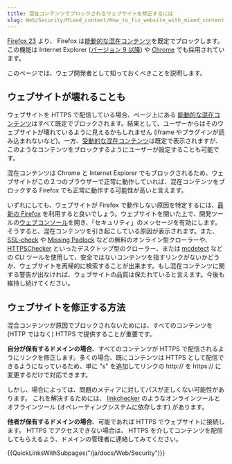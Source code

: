 ```yaml
---
title: 混在コンテンツでブロックされるウェブサイトを修正するには
slug: Web/Security/Mixed_content/How_to_fix_website_with_mixed_content
---
```

[Firefox 23](/ja/docs/Mozilla/Firefox/Releases/23) より、 Firefox は[能動的な混在コンテンツ](/ja/docs/Security/MixedContent#Mixed_active_content)を既定でブロックします。この機能は Internet Explorer ([バージョン 9 以降](http://blogs.msdn.com/b/ie/archive/2011/06/23/internet-explorer-9-security-part-4-protecting-consumers-from-malicious-mixed-content.aspx)) や [Chrome](https://security.googleblog.com/2011/06/trying-to-end-mixed-scripting.html?m=1) でも採用されています。

このページでは、ウェブ開発者として知っておくべきことを説明します。

## ウェブサイトが壊れることも

ウェブサイトを HTTPS で配信している場合、ページ上にある [能動的な混在コンテンツ](/ja/docs/Security/MixedContent#Mixed_active_content)はすべて既定でブロックされます。結果として、ユーザーからはそのウェブサイトが壊れているように見えるかもしれません (iframe やプラグインが読み込まれないなど)。一方、[受動的な混在コンテンツ](/ja/docs/Security/MixedContent#Mixed_passive.2Fdisplay_content)は既定で表示されますが、このようなコンテンツをブロックするようにユーザーが設定することも可能です。

混在コンテンツは Chrome と Internet Explorer でもブロックされるため、ウェブサイトがこの２つのブラウザーで正常に動作していれば、混在コンテンツをブロックする Firefox でも正常に動作する可能性が高いと言えます。

いずれにしても、ウェブサイトが Firefox で動作しない原因を特定するには、[最新の Firefox](https://www.mozilla.org/ja/firefox) を利用すると良いでしょう。ウェブサイトを開いた上で、開発ツールの[ウェブコンソール](/ja/docs/Tools/Web_Console)を開き、「セキュリティ」のメッセージを有効にします。そうすると、混在コンテンツを引き起こしている原因が表示されます。また、 [SSL-check](http://www.jitbit.com/sslcheck/) や [Missing Padlock](https://www.missingpadlock.com) などの無料のオンライン型クローラーや、 [HTTPSChecker](https://httpschecker.net/how-it-works) といったデスクトップ型のクローラー、または [mcdetect](https://github.com/agis/mcdetect) などの CLI ツールを使用して、安全ではないコンテンツを指すリンクがないかどうか、ウェブサイトを再帰的に検索することが出来ます。もし混在コンテンツに関する警告が出なければ、ウェブサイトの品質は保たれていると言えます。今後も維持し続けてください。

## ウェブサイトを修正する方法

混合コンテンツが原因でブロックされないためには、すべてのコンテンツを (HTTP ではなく) HTTPS で提供することが重要です。

**自分が保有するドメインの場合**、すべてのコンテンツが HTTPS で配信されるようにリンクを修正します。多くの場合、既にコンテンツは HTTPS として配信できるようになっているため、単に "s" を追加してリンクの http\:// を https\:// に変更するだけで対応できます。

しかし、場合によっては、問題のメディアに対してパスが正しくない可能性があります。 これを解決するためには、 [linkchecker](https://linkchecker.github.io/linkchecker/) のようなオンラインツールとオフラインツール (オペレーティングシステムに依存します) があります。

**他者が保有するドメインの場合**、可能であれば HTTPS でウェブサイトに接続します。 HTTPS でアクセスできない場合は、 HTTPS を介してコンテンツを配信してもらえるよう、ドメインの管理者に連絡してみてください。

{{QuickLinksWithSubpages("/ja/docs/Web/Security")}}
